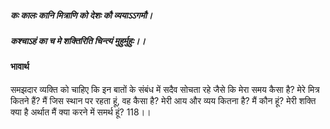 ##### कः कालः कानि मित्राणि को देशः कौ व्ययाऽऽगमौ।
##### कश्चाऽहं का च मे शक्तिरिति चिन्त्यं मुहुर्मुहुः।।

#### भावार्थ

समझदार व्यक्ति को चाहिए कि इन बातों के संबंध में सदैव सोचता रहे जैसे कि मेरा समय कैसा है? मेरे मित्र कितने हैं? मैं जिस स्थान पर रहता हूं, वह कैसा है? मेरी आय और व्यय कितना है? मैं कौन हूं? मेरी शक्ति क्या है अर्थात मैं क्या करने में समर्थ हूं? 118।।
